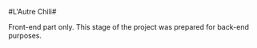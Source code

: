 
#L'Autre Chili#

Front-end part only. This stage of the project was prepared for back-end purposes.
